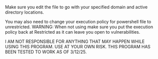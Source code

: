 Make sure you edit the file to go with your specified domain and active directory locations.

You may also need to change your execution policy for powershell file to unrestricted. 
WARNING: When not using make sure you put the execution policy back at Restricted as it can leave you open to vulnerabilities.


I AM NOT RESPONSIBLE FOR ANYTHING THAT MAY HAPPEN WHILE USING THIS PROGRAM. USE AT YOUR OWN RISK. THIS PROGRAM HAS BEEN TESTED TO WORK AS OF 3/12/25.

